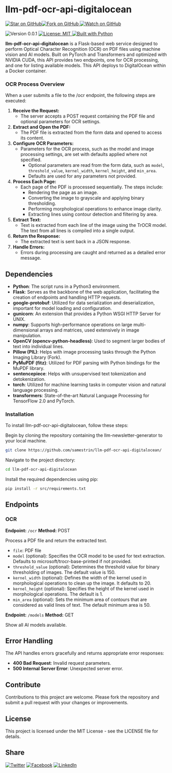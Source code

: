 # llm-pdf-ocr-api-digitalocean

[![Star on GitHub](https://img.shields.io/github/stars/samestrin/llm-pdf-ocr-api-digitalocean?style=social)](https://github.com/samestrin/llm-pdf-ocr-api-digitalocean/stargazers)[![Fork on GitHub](https://img.shields.io/github/forks/samestrin/llm-pdf-ocr-api-digitalocean?style=social) ](https://github.com/samestrin/llm-pdf-ocr-api-digitalocean/network/members)[![Watch on GitHub](https://img.shields.io/github/watchers/samestrin/llm-pdf-ocr-api-digitalocean?style=social)](https://github.com/samestrin/llm-pdf-ocr-api-digitalocean/watchers)

![Version 0.0.1](https://img.shields.io/badge/Version-0.0.1-blue) [![License: MIT](https://img.shields.io/badge/License-MIT-yellow.svg) ](https://opensource.org/licenses/MIT)[![Built with Python](https://img.shields.io/badge/Built%20with-Python-green)](https://www.python.org/)

**llm-pdf-ocr-api-digitalocean** is a Flask-based web service designed to perform Optical Character Recognition (OCR) on PDF files using machine vision and AI models. Built on PyTorch and Transformers and optimized with NVIDIA CUDA, this API provides two endpoints, one for OCR processing, and one for listing available models. This API deploys to DigitalOcean within a Docker container.

### OCR Process Overview

When a user submits a file to the /ocr endpoint, the following steps are executed:

1.  **Receive the Request:**
    - The server accepts a POST request containing the PDF file and optional parameters for OCR settings.
2.  **Extract and Open the PDF:**
    - The PDF file is extracted from the form data and opened to access its content.
3.  **Configure OCR Parameters:**
    - Parameters for the OCR process, such as the model and image processing settings, are set with defaults applied where not specified.
      - Optional parameters are read from the form data, such as `model`, `threshold_value`, `kernel_width`, `kernel_height`, and `min_area`.
      - Defaults are used for any parameters not provided.
4.  **Process Each Page:**
    - Each page of the PDF is processed sequentially. The steps include:
      - Rendering the page as an image.
      - Converting the image to grayscale and applying binary thresholding.
      - Performing morphological operations to enhance image clarity.
      - Extracting lines using contour detection and filtering by area.
5.  **Extract Text:**
    - Text is extracted from each line of the image using the TrOCR model. The text from all lines is compiled into a single output.
6.  **Return the Response:**
    - The extracted text is sent back in a JSON response.
7.  **Handle Errors:**
    - Errors during processing are caught and returned as a detailed error message.

## Dependencies

- **Python**: The script runs in a Python3 environment.
- **Flask**: Serves as the backbone of the web application, facilitating the creation of endpoints and handling HTTP requests.
- **google-protobuf**: Utilized for data serialization and deserialization, important for model loading and configuration.
- **gunicorn**: An extension that provides a Python WSGI HTTP Server for UNIX.
- **numpy**: Supports high-performance operations on large multi-dimensional arrays and matrices, used extensively in image manipulation.
- **OpenCV (opencv-python-headless)**: Used to segment larger bodies of text into individual lines.
- **Pillow (PIL)**: Helps with image processing tasks through the Python Imaging Library (Fork).
- **PyMuPDF (fitz)**: Utilized for PDF parsing with Python bindings for the MuPDF library.
- **sentencepiece**: Helps with unsupervised text tokenization and detokenization.
- **torch**: Utilized for machine learning tasks in computer vision and natural language processing.
- **transformers**: State-of-the-art Natural Language Processing for TensorFlow 2.0 and PyTorch.

### Installation

To install llm-pdf-ocr-api-digitalocean, follow these steps:

Begin by cloning the repository containing the llm-newsletter-generator to your local machine.

```bash
git clone https://github.com/samestrin/llm-pdf-ocr-api-digitalocean/
```

Navigate to the project directory:

```bash
cd llm-pdf-ocr-api-digitalocean
```

Install the required dependencies using pip:

```bash
pip install -r src/requirements.txt
```

## Endpoints

### OCR

**Endpoint:** `/ocr` **Method:** POST

Process a PDF file and return the extracted text.

- `file`: PDF file
- `model` (optional): Specifies the OCR model to be used for text extraction. Defaults to microsoft/trocr-base-printed if not provided.
- `threshold_value` (optional): Determines the threshold value for binary thresholding of images. The default value is 150.
- `kernel_width` (optional): Defines the width of the kernel used in morphological operations to clean up the image. It defaults to 20.
- `kernel_height` (optional): Specifies the height of the kernel used in morphological operations. The default is 1.
- `min_area` (optional): Sets the minimum area of contours that are considered as valid lines of text. The default minimum area is 50.

**Endpoint:** `/models` **Method:** GET

Show all AI models available.

## Error Handling

The API handles errors gracefully and returns appropriate error responses:

- **400 Bad Request**: Invalid request parameters.
- **500 Internal Server Error**: Unexpected server error.

## Contribute

Contributions to this project are welcome. Please fork the repository and submit a pull request with your changes or improvements.

## License

This project is licensed under the MIT License - see the LICENSE file for details.

## Share

[![Twitter](https://img.shields.io/badge/X-Tweet-blue)](https://twitter.com/intent/tweet?text=Check%20out%20this%20awesome%20project!&url=https://github.com/samestrin/llm-pdf-ocr-api-digitalocean) [![Facebook](https://img.shields.io/badge/Facebook-Share-blue)](https://www.facebook.com/sharer/sharer.php?u=https://github.com/samestrin/llm-pdf-ocr-api-digitalocean) [![LinkedIn](https://img.shields.io/badge/LinkedIn-Share-blue)](https://www.linkedin.com/sharing/share-offsite/?url=https://github.com/samestrin/llm-pdf-ocr-api-digitalocean)
